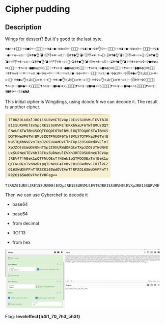 # Cipher pudding

## Description

Wings for dessert? But it's good to the last byte.

`❄︎●︎☼︎☼︎☪︎📁︎📂︎🕆︎☼︎✠︎●︎☺︎☼︎☜︎📂︎🗄︎💧︎🕆︎☼︎✞︎💣︎☜︎●︎☜︎✞︎✠︎◻︎☺︎☼︎☜︎📂︎🗄︎💧︎🕆︎☼︎✞︎💣︎🕆︎●︎☜︎✞︎❄︎👌︎☺︎☼︎☜︎📂︎🗄︎💧︎🕆︎☼︎✞︎💣︎☜︎●︎☜︎✞︎✠︎◻︎☺︎☼︎☜︎📂︎🗄︎💧︎🕆︎☼︎✞︎💣︎☜︎●︎☜︎☼︎✠︎♒︎☠︎♋︎🕆︎☞︎⌛︎❄︎🕈︎●︎👌︎💣︎🕆︎🗄︎👎︎✈︎❄︎☞︎☠︎♏︎🕆︎☞︎⌛︎❄︎🕈︎●︎👌︎💣︎🕆︎🗄︎👎︎✈︎❄︎☞︎⚐︎✈︎📁︎☞︎⌛︎❄︎🕈︎●︎👌︎💣︎🕆︎🗄︎👎︎✈︎❄︎☞︎⚐︎✈︎📁︎☞︎⌛︎❄︎🕈︎●︎👌︎💣︎🕆︎🗄︎👎︎✈︎❄︎☞︎☠︎♏︎🕆︎☞︎⌛︎❄︎🕈︎●︎👌︎💣︎🕆︎🗄︎👎︎✈︎❄︎☞︎☠︎🕆︎📁︎☞︎⌛︎❄︎🕈︎●︎👌︎💣︎🕆︎🗄︎❄︎✈︎❄︎☞︎☠︎♋︎🕆︎☞︎⌛︎❄︎🕈︎●︎👌︎💣︎🕆︎🗄︎❄︎✈︎✠︎♒︎☠︎✞︎☜︎✞︎■︎❄︎✠︎◻︎☺︎☪︎📁︎🗄︎🕆︎🕆︎🕈︎♎︎⚐︎✞︎☞︎●︎■︎❄︎✠︎◻︎☺︎☪︎📁︎🗄︎🕆︎☼︎🕈︎♎︎⚐︎✞︎☜︎●︎■︎❄︎✠︎◻︎☺︎☪︎📁︎🗄︎🕆︎🕆︎🕈︎♎︎⚐︎✞︎☝︎☠︎■︎❄︎✠︎◻︎☺︎☪︎📁︎🗄︎🕆︎☼︎🕈︎♎︎⚐︎☼︎☝︎⧫︎■︎❄︎✠︎◻︎☺︎☪︎📁︎🗄︎🕆︎❄︎🕈︎♎︎☠︎✞︎☜︎🕆︎⌧︎💧︎🕆︎☼︎☠︎♏︎🕆︎●︎☜︎✞︎✠︎♒︎☺︎☼︎☞︎🕆︎⌧︎💧︎🕆︎☼︎☠︎♏︎🕆︎●︎☜︎✞︎✠︎♒︎☺︎☼︎☞︎☜︎📁︎💧︎🕆︎☼︎☠︎♏︎🕆︎●︎☜︎✞︎✠︎◻︎☺︎☼︎☜︎✞︎🗐︎❄︎●︎☠︎👌︎♏︎🙵📂︎◻︎✈︎❄︎☞︎☠︎🕆︎📁︎☜︎⌧︎❄︎●︎☠︎👌︎♏︎🙵📂︎◻︎✈︎❄︎☞︎⚐︎✈︎📁︎☜︎⌧︎❄︎❍︎●︎👌︎♏︎🙵📂︎◻︎✈︎❄︎☞︎☠︎🕆︎📁︎☜︎⌧︎❄︎✞︎☠︎👌︎♏︎🙵📂︎◻︎✈︎❄︎☞︎☠︎♏︎🕆︎☞︎🗐︎❄︎✞︎☼︎✞︎☪︎📁︎📂︎⌛︎💧︎🕈︎♎︎⚐︎✞︎☞︎☞︎■︎❄︎●︎☼︎☞︎☪︎📁︎📂︎⌛︎💧︎🕈︎♎︎⚐︎✞︎☞︎☞︎■︎❄︎●︎☼︎☪︎☪︎📁︎📂︎⌛︎💧︎🕈︎♎︎⚐︎✞︎☜︎✞︎■︎❄︎●︎☼︎☞︎☪︎📁︎📂︎⌛︎💧︎🕈︎♎︎⚐︎✞︎☞︎☞︎■︎❄︎●︎☼︎☼︎☪︎📁︎📂︎⌛︎💧︎🕈︎♎︎⚐︎✞︎☞︎✞︎■︎❄︎✞︎☼︎☞︎♏︎♑︎🖬︎🖬︎`



This initial cipher is Wingdings, using dcode.fr we can decode it. The result is another cipher. 

![](/images/wing.png)

```
T︎l︎R︎R︎Z︎0︎1︎U︎R︎X︎l︎J︎R︎E︎1︎5︎S︎U︎R︎V︎M︎E︎l︎E︎V︎X︎p︎J︎R︎E︎1︎5︎S︎U︎R︎V︎M︎U︎l︎E︎V︎T︎B︎J︎R︎E︎1︎5︎S︎U︎R︎V︎M︎E︎l︎E︎V︎X︎p︎J︎R︎E︎1︎5︎S︎U︎R︎V︎M︎E︎l︎E︎R︎X︎h︎N︎a︎U︎F︎6︎T︎W︎l︎B︎M︎U︎5︎D︎Q︎T︎F︎N︎e︎U︎F︎6︎T︎W︎l︎B︎M︎U︎5︎D︎Q︎T︎F︎O︎Q︎0︎F︎6︎T︎W︎l︎B︎M︎U︎5︎D︎Q︎T︎F︎O︎Q︎0︎F︎6︎T︎W︎l︎B︎M︎U︎5︎D︎Q︎T︎F︎N︎e︎U︎F︎6︎T︎W︎l︎B︎M︎U︎5︎D︎Q︎T︎F︎N︎U︎0︎F︎6︎T︎W︎l︎B︎M︎U︎5︎T︎Q︎T︎F︎N︎a︎U︎F︎6︎T︎W︎l︎B︎M︎U︎5︎T︎Q︎X︎h︎N︎V︎E︎V︎n︎T︎X︎p︎J︎Z︎0︎5︎U︎U︎W︎d︎O︎V︎F︎l︎n︎T︎X︎p︎J︎Z︎0︎5︎U︎R︎W︎d︎O︎V︎E︎l︎n︎T︎X︎p︎J︎Z︎0︎5︎U︎U︎W︎d︎O︎V︎G︎N︎n︎T︎X︎p︎J︎Z︎0︎5︎U︎R︎W︎d︎O︎R︎G︎t︎n︎T︎X︎p︎J︎Z︎0︎5︎U︎T︎W︎d︎N︎V︎E︎U︎x︎S︎U︎R︎N︎e︎U︎l︎E︎V︎X︎h︎J︎R︎F︎U︎x︎S︎U︎R︎N︎e︎U︎l︎E︎V︎X︎h︎J︎R︎F︎E︎0︎S︎U︎R︎N︎e︎U︎l︎E︎V︎X︎p︎J︎R︎E︎V︎4︎T︎l︎N︎B︎e︎k1︎p︎Q︎T︎F︎N︎U︎0︎E︎x︎T︎l︎N︎B︎e︎k1︎p︎Q︎T︎F︎O︎Q︎0︎E︎x︎T︎m︎l︎B︎e︎k1︎p︎Q︎T︎F︎N︎U︎0︎E︎x︎T︎V︎N︎B︎e︎k1︎p︎Q︎T︎F︎N︎e︎U︎F︎4︎T︎V︎R︎V︎Z︎0︎1︎6︎S︎W︎d︎O︎V︎F︎F︎n︎T︎l︎R︎F︎Z︎0︎1︎6︎S︎W︎d︎O︎V︎F︎F︎n︎T︎l︎R︎Z︎Z︎0︎1︎6︎S︎W︎d︎O︎V︎E︎V︎n︎T︎l︎R︎F︎Z︎0︎1︎6︎S︎W︎d︎O︎V︎F︎F︎n︎T︎l︎R︎R︎Z︎0︎1︎6︎S︎W︎d︎O︎V︎F︎V︎n︎T︎V︎R︎F︎e︎g︎=︎=︎
```

Then we can use Cyberchef to decode it

- base64

- base64

- from decimal

- ROT13

- from hex

![](/images/b64.png)



Flag: **leveleffect{h4i1_70_7h3_ch3f}**


